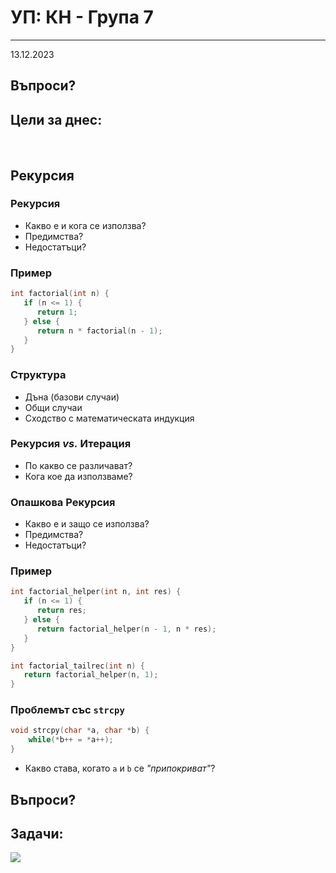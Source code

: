 [comment]: # (Set the theme:)
[comment]: # (THEME = white)
[comment]: # (CODE_THEME = github)
<!-- [comment]: # (CODE_THEME = monokai-sublime) -->
[comment]: # (The list of themes is at https://revealjs.com/themes/)
[comment]: # (The list of code themes is at https://highlightjs.org/)
[comment]: # (Pass optional settings to reveal.js:)
[comment]: # (controls: true)
[comment]: # (keyboard: true)
[comment]: # (markdown: { smartypants: true })
[comment]: # (hash: false)
[comment]: # (respondToHashChanges: false)
[comment]: # (Other settings are documented at https://revealjs.com/config/)

# УП: КН - Група 7
------

13.12.2023

[comment]: # (!!!)

## Въпроси?

[comment]: # (!!!)

## Цели за днес:
<br/>

## Рекурсия

[comment]: # (!!!)

### Рекурсия

- Какво е и кога се използва?
- Предимства?
- Недостатъци?

[comment]: # (!!!)

### Пример

```cpp
int factorial(int n) {
   if (n <= 1) {
      return 1;
   } else {
      return n * factorial(n - 1);
   }
}
```

[comment]: # (!!!)

### Структура

- Дъна (базови случаи)
- Общи случаи
- Сходство с математическата индукция

[comment]: # (!!!)

### Рекурсия _vs._ Итерация

- По какво се различават?
- Кога кое да използваме?

[comment]: # (!!!)

### Опашкова Рекурсия

- Какво е и защо се използва?
- Предимства?
- Недостатъци?

[comment]: # (!!!)

### Пример

```cpp
int factorial_helper(int n, int res) {
   if (n <= 1) {
      return res;
   } else {
      return factorial_helper(n - 1, n * res);
   }
}

int factorial_tailrec(int n) {
   return factorial_helper(n, 1);
}
```

[comment]: # (!!!)

### Проблемът със `strcpy`

```cpp
void strcpy(char *a, char *b) {
    while(*b++ = *a++);
}
```

- Какво става, когато `a` и `b` се _"припокриват"_?

[comment]: # (!!!)

## Въпроси?

[comment]: # (!!!)

## Задачи:

![](images/me4o_puh.png)

[comment]: # (!!!)
